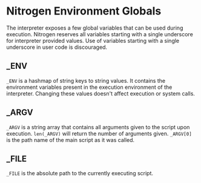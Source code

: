 # Nitrogen Environment Globals

The interpreter exposes a few global variables that can be used during execution.
Nitrogen reserves all variables starting with a single underscore for interpreter
provided values. Use of variables starting with a single underscore in user code
is discouraged.

## _ENV

`_ENV` is a hashmap of string keys to string values. It contains the environment
variables present in the execution environment of the interpreter. Changing these
values doesn't affect execution or system calls.

## _ARGV

`_ARGV` is a string array that contains all arguments given to the script upon
execution. `len(_ARGV)` will return the number of arguments given. `_ARGV[0]` is
the path name of the main script as it was called.

## _FILE

`_FILE` is the absolute path to the currently executing script.
